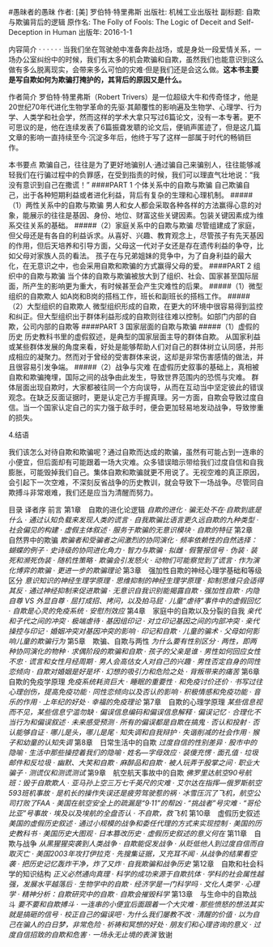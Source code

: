 #愚昧者的愚昧
作者:  [美] 罗伯特·特里弗斯
出版社: 机械工业出版社
副标题: 自欺与欺骗背后的逻辑
原作名: The Folly of Fools: The Logic of Deceit and Self-Deception in Human
出版年: 2016-1-1

 内容简介  · · · · · ·
当我们坐在驾驶舱中准备奔赴战场，或是身处一段爱情关系，一场办公室纠纷中的时候，我们有太多的机会欺骗和自欺，虽然我们也能意识到这么做有多么脱离现实，会带来多么可怕的灾难·但是我们还是会这么做。**这本书主要是写自欺如何为欺骗打掩护的，其背后的原因又是什么。**

作者简介 
罗伯特·特里弗斯（Robert Trivers）是一位超级大牛和传奇怪才，他是20世纪70年代进化生物学革命的先驱·其颠覆性的影响遍及生物学、心理学、行为学、人类学和社会学，然而这样的学术大拿只写过6篇论文，没有一本专著。更不可思议的是，他在连续发表了6篇振聋发聩的论文后，便销声匿迹了，但是这几篇文章的影响一直持续至今·沉淀多年后，他终于写了这样一部属于时代的畅销巨作。

本书要点
欺骗自己，往往是为了更好地骗别人·通过骗自己来骗别人，往往能够减轻我们在行骗过程中的负罪感，在受到指责的时候，我们可以理直气壮地说：“我没有意识到自己在撒谎！”
####PART 1 个体关系中的自欺与欺骗
自己欺骗自己，出于各种短期利益或者进化利益，背后有复杂的生理和心理机制。
#####（1）两性关系中的自欺与欺骗
男人和女人都会采取各种各样的方法赢得心意的对象，能展示的往往是基因、身份、地位、财富这些关键因素。包装关键因素成为维系交往关系的基础。
#####（2）家庭关系中的自欺与欺骗
尽管组建成了家庭，但父母还是有各自的利益诉求。从喜好、兴趣、教育观念上，尽管孩子有先天基因的作用，但后天培养和引导方面，父母这一代对子女还是存在遗传利益的争夺，比如父母对家族人员的看法。
孩子在与兄弟姐妹的竞争中，为了自身利益的最大化，在无意识之中，也会采用自欺和欺骗的方式赢得父母的爱。
####PART 2 组织中的自欺与欺骗
当个体的自欺与欺骗被放大到了组织、社会、国家甚至国际层面，所产生的影响更为重大，有时候甚至会产生灾难性的后果。
#####（1）微型组织的自欺欺人
如A岗和B岗的搭档工作，班长和副班长的搭档工作。
#####（2）大型组织的自欺欺人
微型组织形成的自欺，在更大的环境中很容易得到监控和纠正。但大型组织出于群体利益形成的自欺则往往难以控制。如部门内部的自欺，公司内部的自欺等
####PART 3 国家层面的自欺与欺骗
#####（1）虚假的历史
历史教科书里的虚假叙述，是典型的国家层面主导的群体自欺。
从国家利益或某些群体发展的角度来看，好处是能够帮助人们对自己的群体树立认同感，并形成相应的凝聚力。然而对于曾经的受害群体来说，这却是非常伤害感情的做法，并且很容易引发争端。
#####（2）战争与灾难
在虚假历史叙事的基础上，真相被自欺和欺骗掩埋，国际之间的战争由此发生，导致世界范围内的恐慌与灾难。
群体层面出现自欺时，大家都被往同一个方向误导，从而在互动当中坚定彼此的错误观念。在缺乏反面证据时，更是认定己方手握真理。另一方面，自欺会导致过度自信。当一个国家认定自己的实力强于敌手时，便会更加轻易地发动战争，导致惨重的损失。

4.结语

我们该怎么对待自欺和欺骗呢？通过自欺而达成的欺骗，虽然有可能占到一连串的小便宜，但后面却有可能跟着一场大灾难。众多错误暗示带给我们过度自信和自我膨胀，可能毁掉我们自己。集体自欺和欺骗就更不用说了。无视空难的真正原因，会引起下一次空难，不深刻反省战争的历史教训，就会导致下一场战争。尽管同自欺搏斗非常艰难，我们还是应当为清醒而努力。











目录
译者序
前言
第1章　自欺的进化论逻辑
*自欺的进化  · 骗无处不在·自欺到底是什么 · 通过认知负载来发现人类的谎言 · 自我欺骗比语言更久远自欺的九种类型 · 社会偏见的构建 · 虚假主体叙述 · 服务于欺骗的无意识模块 · 自欺的特征*
第2章　自然界中的欺骗
*欺骗者和受骗者之间激烈的协同演化 · 频率依赖性的自然选择：蝴蝶的例子 · 史诗级的协同进化角力 ·  智力与欺骗 · 拟雌 · 假警报信号 · 伪装 · 装死和濒死伪装 · 随机性策略 · 欺骗会引发怒火 · 动物们可能察觉到了谎言 · 作为演化博弈的欺骗 · 更进一步的欺骗理论*
第3章　强加性自欺的神经心理学基础和等级区分
*意识知识的神经生理学原理 · 思维抑制的神经生理学原理 · 抑制思维只会适得其反 · 通过神经抑制来促进欺骗 · 无意识自我识别能揭露自欺 · 强加性自欺 · 内隐自尊 VS 外显自尊 · 屈打成招、拷问，以及拍马屁 · 儿童“虐待”事件中的虚假回忆 · 自欺是心灵的免疫系统 · 安慰剂效应*
第4章　家庭中的自欺以及分裂的自我
*亲代和子代之间的冲突 · 极端虐待 · 基因组印记 · 对立印记基因之间的内部冲突 · 亲代操控与印记 · 婚姻冲突对基因冲突的影响 · 印记和自欺 · 儿童的骗术 · 父母如何影响儿童的欺骗行为*
第5章　欺骗、自欺与两性
*为什么要有性别区分 · 两性，即两种协同演化的物种 · 求偶阶段的欺骗和自欺 · 孩子的父亲是谁 · 男性如何回应女性不忠 · 谎言和女性月经周期 · 男人会高估女人对自己的兴趣 · 男性否定自身的同性恋倾向 · 自欺对婚姻是好是坏 · 幻想的吸引力和危险之处 · 背叛带来的痛苦*
第6章　自欺的免疫学原理
*免疫系统耗资巨大 · 睡眠的重要性 · 和免疫讨价还价 · 书写过往心理创伤，提高免疫功能 · 同性恋倾向以及否认的影响 · 积极情感和免疫功能 · 音乐的作用 · 上年纪的好处 · 幸福的免疫理论*
第7章　自欺的心理学原理
*某些信息视而不见，某些信息宁滥勿缺 · 偏误信息编码和偏误信息解释 · 偏误记忆 · 合理化不当行为和偏误叙述 · 未来感受预测 · 所有的偏误都是自欺在搞鬼 · 否认和投射 · 否认能够自证 · 哪儿是头，哪儿是尾 · 知失调和自我辩护 · 失谐削减的社会作用 · 猴子和幼童的认知失调*
第8章　日常生活中的自欺
*过度自信的性别差异 · 股市中的隐喻 · 生活中那些操控着我们的隐喻 · 姓名—字母效应 · 装傻充愣 · 面孔值 · 垃圾邮件和反垃圾 · 幽默、大笑和自欺 · 麻醉品和自欺 · 被人玩弄于股掌之间 · 职业大骗子 · 测谎仪和测谎测试*
第9章　航空航天事故中的自欺
*佛罗里达航空90号航班：毁于自欺欺人 · 亚马孙上空三万七千英尺的灾难 · 艾尔达在指挥—俄罗斯航空593班机事故 · 是机长的操作失误还是疲劳驾驶惹的祸 · 冰雪压沉了飞机，航空公司打败了FAA · 美国在航空安全上的疏漏是“9·11”的帮凶 · “挑战者”号灾难 · “哥伦比亚”号事故 · 埃及以及埃航的全盘否认 · 不自欺，救飞机*
第10章　虚假历史叙述
*美国的虚假历史叙述 · 通过小规模的战争和委任代理的方式来实现控制 · 美国的历史教科书 · 美国历史大图观 · 日本篡改历史 · 虚假历史叙述的意义何在*
第11章　自欺与战争
*从黑猩猩突袭到人类战争 · 自欺能促发战争 · 从贬低他人到过度自信而自取灭亡 · 美国2003年攻打伊拉克 · 先搜集证据，又充耳不闻 · 从战争的结果看空袭 · 把历史记忆轰炸干净，炸了又炸 · 自我欺骗和战争历史*
第12章　自欺和社会科学的知识结构
*正义必然通向真理 · 科学的成功来源于自欺抗体 · 学科的社会属性越强，发展水平越落后 · 生物学中的自欺 · 经济学是一门科学吗 · 文化人类学 · 心理学 · 精神分析：自欺研究中的自欺 · 自欺会摧毁科学*
第13章　与生命中的自欺战斗
*要不要和自欺搏斗 · 一连串的小便宜后面跟着一个大灾难 · 那些愤怒的想法其实就是搞砸的信号 · 校正自己的偏误吧 · 为什么我们屡教不改 · 清醒的价值 · 以为自己在骗人的白日梦，非常危险 · 祈祷和冥想的好处 · 朋友们和心理咨询的意义 · 过度自信招致的自欺和危害 · 一场永无止境的表演*
致谢